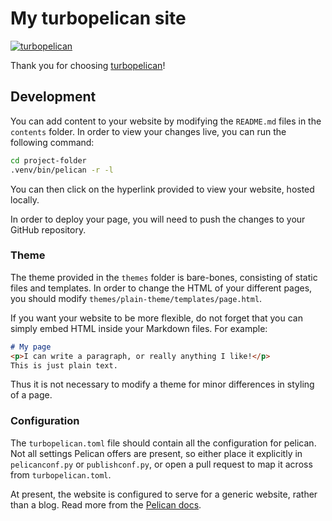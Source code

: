 # My turbopelican site

[![turbopelican](https://img.shields.io/endpoint?url=https://raw.githubusercontent.com/turbopelican/turbopelican/refs/heads/main/assets/badge/v2.json)](https://github.com/turbopelican/turbopelican)

Thank you for choosing
[turbopelican](https://github.com/turbopelican/turbopelican)!

## Development

You can add content to your website by modifying the `README.md` files in the
`contents` folder. In order to view your changes live, you can run the
following command:

```sh
cd project-folder
.venv/bin/pelican -r -l
```

You can then click on the hyperlink provided to view your website, hosted
locally.

In order to deploy your page, you will need to push the changes to your GitHub
repository.

### Theme

The theme provided in the `themes` folder is bare-bones, consisting of static
files and templates. In order to change the HTML of your different pages, you
should modify `themes/plain-theme/templates/page.html`.

If you want your website to be more flexible, do not forget that you can simply
embed HTML inside your Markdown files. For example:

```markdown
# My page
<p>I can write a paragraph, or really anything I like!</p>
This is just plain text.
```

Thus it is not necessary to modify a theme for minor differences in styling of
a page.

### Configuration

The `turbopelican.toml` file should contain all the configuration for pelican.
Not all settings Pelican offers are present, so either place it explicitly in
`pelicanconf.py` or `publishconf.py`, or open a pull request to map it across
from `turbopelican.toml`.

At present, the website is configured to serve for a generic website, rather
than a blog. Read more from the
[Pelican docs](https://docs.getpelican.com/en/latest/).
